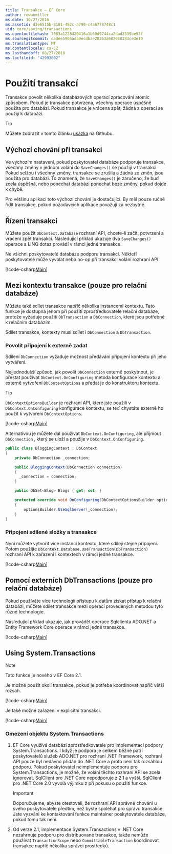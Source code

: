 ```yaml
---
title: Transakce – EF Core
author: rowanmiller
ms.date: 10/27/2016
ms.assetid: d3e6515b-8181-482c-a790-c4a6778748c1
uid: core/saving/transactions
ms.openlocfilehash: 7083a1228420416a1b60d9744ca2dad2339be53f
ms.sourcegitcommit: dadee5905ada9ecdbae28363a682950383ce3e10
ms.translationtype: MT
ms.contentlocale: cs-CZ
ms.lasthandoff: 08/27/2018
ms.locfileid: "42993602"
---
```

# <a name="using-transactions"></a>Použití transakcí

Transakce povolit několika databázových operací zpracování atomic způsobem. Pokud je transakce potvrzena, všechny operace úspěšně použita pro databázi. Pokud transakce je vrácena zpět, žádná z operací se použijí k databázi.

> [!TIP]  
> Můžete zobrazit v tomto článku [ukázka](https://github.com/aspnet/EntityFramework.Docs/tree/master/samples/core/Saving/Saving/Transactions/) na Githubu.

## <a name="default-transaction-behavior"></a>Výchozí chování při transakci

Ve výchozím nastavení, pokud poskytovatel databáze podporuje transakce, všechny změny v jednom volání do `SaveChanges()` se použijí v transakci. Pokud selžou i všechny změny, transakce se zrušila a žádná ze změn, jsou použita pro databázi. To znamená, že `SaveChanges()` je zaručeno, že buď zcela úspěšná, nebo ponechat databázi ponechat beze změny, pokud dojde k chybě.

Pro většinu aplikací toto výchozí chování je dostačující. By měl pouze ručně řídit transakce, pokud požadavcích aplikace považují za nezbytné.

## <a name="controlling-transactions"></a>Řízení transakcí

Můžete použít `DbContext.Database` rozhraní API, chcete-li začít, potvrzení a vrácení zpět transakcí. Následující příklad ukazuje dva `SaveChanges()` operace a LINQ dotaz provádí v rámci jedné transakce.

Ne všichni poskytovatelé databáze podporu transakcí. Někteří poskytovatelé může vyvolat nebo no-op při transakci volání rozhraní API.

[!code-csharp[Main](../../../samples/core/Saving/Saving/Transactions/ControllingTransaction/Sample.cs?name=Transaction&highlight=3,17,18,19)]

## <a name="cross-context-transaction-relational-databases-only"></a>Mezi kontextu transakce (pouze pro relační databáze)

Můžete také sdílet transakce napříč několika instancemi kontextu. Tato funkce je dostupná jenom při použití zprostředkovatele relační databáze, protože vyžaduje použití `DbTransaction` a `DbConnection`, které jsou potřebné k relačním databázím.

Sdílet transakce, kontexty musí sdílet i `DbConnection` a `DbTransaction`.

### <a name="allow-connection-to-be-externally-provided"></a>Povolit připojení k externě zadat

Sdílení `DbConnection` vyžaduje možnost předávání připojení kontextu při jeho vytváření.

Nejjednodušší způsob, jak povolit `DbConnection` externě poskytnout, je přestat používat `DbContext.OnConfiguring` metoda konfigurace kontextu a externě vytvoření `DbContextOptions` a předat je do konstruktoru kontextu.

> [!TIP]  
> `DbContextOptionsBuilder` je rozhraní API, které jste použili v `DbContext.OnConfiguring` konfigurace kontextu, se teď chystáte externě ho použít k vytvoření `DbContextOptions`.

[!code-csharp[Main](../../../samples/core/Saving/Saving/Transactions/SharingTransaction/Sample.cs?name=Context&highlight=3,4,5)]

Alternativou je můžete dál používat `DbContext.OnConfiguring`, ale přijmout `DbConnection` , který se uloží a použije v `DbContext.OnConfiguring`.

``` csharp
public class BloggingContext : DbContext
{
    private DbConnection _connection;

    public BloggingContext(DbConnection connection)
    {
      _connection = connection;
    }

    public DbSet<Blog> Blogs { get; set; }

    protected override void OnConfiguring(DbContextOptionsBuilder optionsBuilder)
    {
        optionsBuilder.UseSqlServer(_connection);
    }
}
```

### <a name="share-connection-and-transaction"></a>Připojení sdílené složky a transakce

Nyní můžete vytvořit více instancí kontextu, které sdílejí stejné připojení. Potom použijte `DbContext.Database.UseTransaction(DbTransaction)` rozhraní API k zařazení i kontextech v rámci jedné transakce.

[!code-csharp[Main](../../../samples/core/Saving/Saving/Transactions/SharingTransaction/Sample.cs?name=Transaction&highlight=1,2,3,7,16,23,24,25)]

## <a name="using-external-dbtransactions-relational-databases-only"></a>Pomocí externích DbTransactions (pouze pro relační databáze)

Pokud používáte více technologií přístupu k datům získat přístup k relační databázi, můžete sdílet transakce mezi operací provedených metodou tyto různé technologie.

Následující příklad ukazuje, jak provádět operace Sqlclienta ADO.NET a Entity Framework Core operace v rámci jedné transakce.

[!code-csharp[Main](../../../samples/core/Saving/Saving/Transactions/ExternalDbTransaction/Sample.cs?name=Transaction&highlight=4,10,21,26,27,28)]

## <a name="using-systemtransactions"></a>Using System.Transactions

> [!NOTE]  
> Tato funkce je nového v EF Core 2.1.

Je možné použít okolí transakce, pokud je potřeba koordinovat napříč větší rozsah.

[!code-csharp[Main](../../../samples/core/Saving/Saving/Transactions/AmbientTransaction/Sample.cs?name=Transaction&highlight=1,2,3,26,27,28)]

Je také možné zařazení v explicitní transakci.

[!code-csharp[Main](../../../samples/core/Saving/Saving/Transactions/CommitableTransaction/Sample.cs?name=Transaction&highlight=1,15,28,29,30)]

### <a name="limitations-of-systemtransactions"></a>Omezení objektu System.Transactions  

1. EF Core využívá databázi zprostředkovatele pro implementaci podpory System.Transactions. I když je podpora je celkem běžné patří poskytovatelů služeb ADO.NET pro rozhraní .NET Framework, rozhraní API pouze byl nedávno přidán do .NET Core a proto není tak rozsáhlou podporu. Pokud poskytovatel neimplementuje podporu pro System.Transactions, je možné, že volání těchto rozhraní API se zcela ignorovat. SqlClient pro .NET Core nepodporuje z 2.1 a vyšší. SqlClient pro .NET Core 2.0 vyvolá výjimku z při pokusu o použití funkce. 

   > [!IMPORTANT]  
   > Doporučujeme, abyste otestovali, že rozhraní API správné chování u svého poskytovatele předtím, než byste spoléhat pro správu transakce. Jste vyzváni ke kontaktování funkce maintainer poskytovatele databáze, pokud tomu tak není. 

2. Od verze 2.1, implementace System.Transactions v .NET Core nezahrnuje podporu pro distribuované transakce, takže nemůže používat `TransactionScope` nebo `CommittableTransaction` koordinovat transakce napříč několika správci prostředků. 
